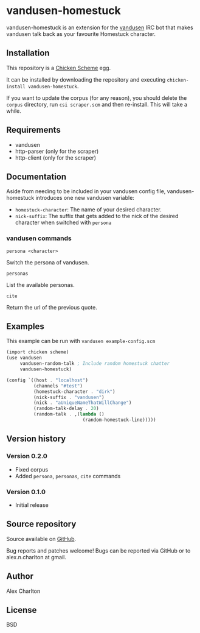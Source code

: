 # vandusen-homestuck
vandusen-homestuck is an extension for the [vandusen](http://wiki.call-cc.org/eggref/4/vandusen) IRC bot that makes vandusen talk back as your favourite Homestuck character.

## Installation
This repository is a [Chicken Scheme](http://call-cc.org/) egg.

It can be installed by downloading the repository and executing `chicken-install vandusen-homestuck`.

If you want to update the corpus (for any reason), you should delete the `corpus` directory, run `csi scraper.scm` and then re-install. This will take a while.

## Requirements
- vandusen
- http-parser (only for the scraper)
- http-client (only for the scraper)

## Documentation
Aside from needing to be included in your vandusen config file, vandusen-homestuck introduces one new vandusen variable:

- `homestuck-character`: The name of your desired character.
- `nick-suffix`: The suffix that gets added to the nick of the desired character when switched with `persona`

### vandusen commands
    persona <character>

Switch the persona of vandusen.

    personas

List the available personas.

    cite

Return the url of the previous quote.

## Examples
This example can be run with `vandusen example-config.scm`

```scheme
(import chicken scheme)
(use vandusen
     vandusen-random-talk ; Include random homestuck chatter
     vandusen-homestuck)

(config `((host . "localhost")
          (channels "#test")
          (homestuck-character . "dirk")
          (nick-suffix . "vandusen")
          (nick . "aUniqueNameThatWillChange")
          (random-talk-delay . 20)
          (random-talk . ,(lambda ()
                            (random-homestuck-line)))))
```

## Version history
### Version 0.2.0
* Fixed corpus
* Added `persona`, `personas`, `cite` commands

### Version 0.1.0
* Initial release

## Source repository
Source available on [GitHub](https://github.com/AlexCharlton/vandusen-homestuck).

Bug reports and patches welcome! Bugs can be reported via GitHub or to alex.n.charlton at gmail.

## Author
Alex Charlton

## License
BSD
